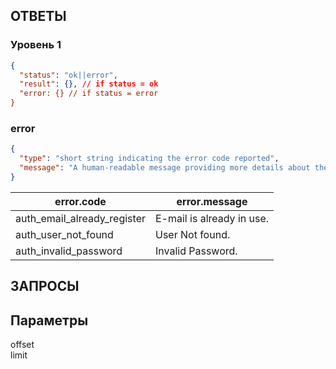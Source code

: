 ОТВЕТЫ
--

### Уровень 1 ###
```json
{
  "status": "ok||error",
  "result": {}, // if status = ok
  "error: {} // if status = error
}
```
### error
```json
{
  "type": "short string indicating the error code reported",
  "message": "A human-readable message providing more details about the error."
}
```
|error.code|error.message|
|--|--|
|auth_email_already_register|E-mail is already in use.|
|auth_user_not_found|User Not found.|
|auth_invalid_password|Invalid Password.|



ЗАПРОСЫ
--
## Параметры ##
offset  
limit
